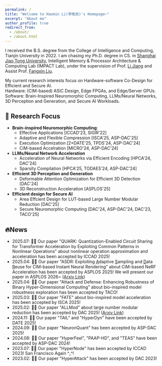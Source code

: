 ```yaml
---
permalink: /
title: "Welcome to Haomin Li(李皓民)'s Homepage~"
excerpt: "About me"
author_profile: true
redirect_from: 
  - /about/
  - /about.html
---
```


<style>
    .page {
      padding-right: 0;
    }
    li {
        line-height: 1.2;
    }
    ul {
        line-height: 1.2;
    }
</style>

I received the B.S. degree from the College of Intelligence and Computing, Tianjin University in 2022. I am chasing my Ph.D. degree in CS. in [Shanghai Jiao Tong University](https://www.sjtu.edu.cn/), Intelligent Memory & Processor Architecture & Computing Lab (IMPACT Lab), under the supervision of Prof. [Li Jiang](https://cs.sjtu.edu.cn/~jiangli//) and Assist Prof. [Fangxin Liu](https://mxhx7199.github.io/).

My current research interests focus on Hardware-software Co-Design for Efficient and Secure AI.<br>
Hardware: (CIM-based) ASIC Design, Edge FPGAs, and Edge/Server GPUs.<br>
Software: Brain-Inspired Neuromorphic Computing, LLMs/Neural Networks, 3D Perception and Generation, and Secure AI Workloads.

📝 Research Focus
-----------

- **Brain-inspired Neuromorphic Computing**:
  - Effective Applications [ICCAD'23, SIGIR'22]
  - Adaptive and Flexible Compression [ISCA'25, ASP-DAC'25]
  - Execution Optimization [2×DATE'25, TPDS'24, ASP-DAC'24]
  - CiM-based Accelration [MICRO'24, ASP-DAC'24]
- **LLMs/Neural Network Acceleration**
  - Acceleration of Neural Networks via Efficient Encoding [HPCA'24, DAC'24]
  - Sparsity Compilation [HPCA'25, TODAES'24, ASP-DAC'24]
- **Efficient 3D Perception and Generation**
  - Deformable Attention Optimization for Efficient 3D Detection [DAC'24]
  - 3D Reconstruction Acceleration [ASPLOS'25]
- **Efficient design for Secure AI**
  - Area Effcient Design for LUT-based Large Number Modular Reduction [DAC'25]
  - Secure Neuromorphic Computing [DAC'24, ASP-DAC'24, DAC'23, TACO'25]

🔥News
-----------

- 2025.07:  🎉🎉 Our paper "QUARK: Quantization-Enabled Circuit Sharing for Transformer Acceleration by Exploiting Common Patterns in Nonlinear Operations" about nonlinear operation approximation and acceleration has been accepted by ICCAD 2025!
- 2025.04:  🎉🎉 Our paper "ASDR: Exploiting <u>A</u>daptive <u>S</u>ampling and <u>D</u>ata <u>R</u>euse for CIM-based Instant Neural Rendering" about CiM-based NeRF Acceleration has been accepted by ASPLOS 2025! We will present our paper in ASPLOS 2026~ ([Arxiv Link](https://arxiv.org/abs/2508.02304))
- 2025.04:  🎉🎉 Our paper "Attack and Defense: Enhancing Robustness of Binary Hyper-Dimensional Computing" about bio-inspired model robustness exploration has been accepted by TACO!
- 2025.03:  🎉🎉 Our paper "FATE" about bio-inspired model acceleration has been accepted by ISCA 2025!
- 2025.02:  🎉🎉 Our paper "ALLMod" about large number modular reduction has been accepted by DAC 2025! ([Arxiv Link](https://arxiv.org/abs/2503.15916))
- 2024.11:  🎉🎉 Our paper "TAIL" and "HyperDyn" have been accepted by DATE 2025!
- 2024.09:  🎉🎉 Our paper "NeuronQuant" has been accepted by ASP-DAC 2025!
- 2024.08:  🎉🎉 Our paper "HyperFeel", "PAAP-HD", and "TEAS" have been accepted by ASP-DAC 2024!
- 2023.07:  🎉🎉 Our paper "HyperNode" has been accepted by ICCAD 2023! San Francisco Again ^_^!
- 2023.02:  🎉🎉 Our paper "HyperAttack" has been accepted by DAC 2023!


<script type='text/javascript' id='clustrmaps' src='//cdn.clustrmaps.com/map_v2.js?cl=ffffff&w=300&t=tt&d=vmm-JBv9HN9AnFkVOJAR_Yt8LfDTwecx2cZYZP-MXDs&cmn=f8a400'></script>
<!-- <script type='text/javascript' id='clustrmaps' src='//cdn.clustrmaps.com/map_v2.js?cl=ffffff&w=300&t=tt&d=MzxkVuIyMqaXwpb3hb-CacDwfwMqLcy49w-GqkJsiYs&co=8dc3e9&cmo=3acc3a&cmn=ff5353&ct=ffffff'></script> -->
